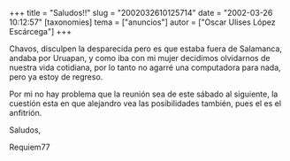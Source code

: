 +++
title = "Saludos!!"
slug = "2002032610125714"
date = "2002-03-26 10:12:57"
[taxonomies]
tema = ["anuncios"]
autor = ["Oscar Ulises López Escárcega"]
+++

Chavos, disculpen la desparecida pero es que estaba fuera de Salamanca,
andaba por Uruapan, y como iba con mi mujer decidimos olvidarnos de
nuestra vida cotidiana, por lo tanto no agarré una computadora para
nada, pero ya estoy de regreso.

Por mi no hay problema que la reunión sea de este sábado al siguiente,
la cuestíón esta en que alejandro vea las posibilidades también, pues el
es el anfitrión.

Saludos,

Requiem77

